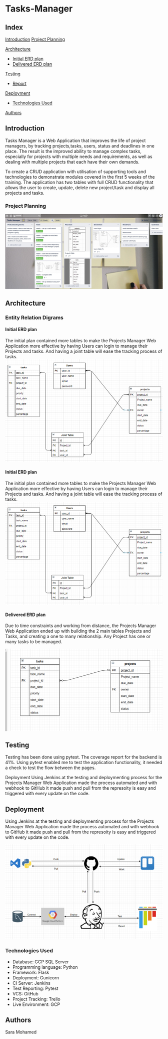 
# Tasks-Manager


## Index
[Introduction](#Introduction)
[Project Planning](#Project_planning)
   
[Architecture](#Architecture)
   * [Initial ERD plan](#Initial_ERD_plan)
   * [Delivered ERD plan](#Delivered_ERD_plan)
	
[Testing](#testing)
   * [Report](#report)

     
[Deployment](#depl)
   * [Technologies Used](#tech)
     
[Authors](#auth)


<a name="Introduction"></a>
## Introduction

Tasks Manager is a Web Application that improves the life of project managers, by tracking projects,tasks, users, status and deadlines in one place.
The result is the improved ability to manage complex tasks, especially for projects with multiple needs and requirements, as well as dealing with multiple projects that each have their own demands.

To create a CRUD application with utilisation of supporting tools and technologies to demonstrate modules covered in the first 5 weeks of the  training. The application has two tables with full CRUD functionality that allows the user to create, update, delete new project/task and display all projects and tasks.


<a name="Project_planning"></a>
### Project Planning
![MTA](/Documentation/Trello.jpg)


<a name="Architecture"></a>
## Architecture
### Entity Relation Digrams
#### Initial ERD plan
<a name="Initial_ERD_plan"></a>
The initial plan contained more tables to make the Projects Manager Web Application  more effective by having Users can login to manage their Projects and tasks. And having a joint table will ease the tracking process of tasks.
![Initial ERD](/Documentation/InitialERD.png)

#### Initial ERD plan
<a name="Initial_ERD_plan"></a>
The initial plan contained more tables to make the Projects Manager Web Application  more effective by having Users can login to manage their Projects and tasks. And having a joint table will ease the tracking process of tasks.
![InitialERD](/Documentation/InitialERD.png)

<a name="Delivered_ERD_plan"></a>
#### Delivered ERD plan
Due to time constraints and working from distance, the Projects Manager Web Application ended up with building the 2 main tables Projects and Tasks, and creating a one to many relationship. Any Project has one or many tasks to be managed.

![DeliveredERD](/Documentation/DeliveredERD.png)




<a name="testing"></a>
## Testing

Testing has been done using pytest. The coverage report for the backend is 41%. Using pytest enabled me to test the application functionality, it needed a check to test the flow between the pages.

Deployment
Using Jenkins at the testing and deploymenting process for the Projects Manager Web Application made the process automated and with webhook to GitHub it made push and pull from the represoity is easy and triggered with every update on the code.


<a name="depl"></a>
## Deployment

Using Jenkins at the testing and deploymenting process for the Projects Manager Web Application made the process automated and with webhook to GitHub it made push and pull from the represoity is easy and triggered with every update on the code.

![CIPipline](/Documentation/CIPipline.png)

<a name="tech"></a>
### Technologies Used

* Database: GCP SQL Server
* Programming language: Python
* Framework: Flask
* Deployment: Gunicorn
* CI Server: Jenkins
* Test Reporting: Pytest
* VCS: GitHub
* Project Tracking: Trello
* Live Environment: GCP
 

<a name="auth"></a>
## Authors

Sara Mohamed



